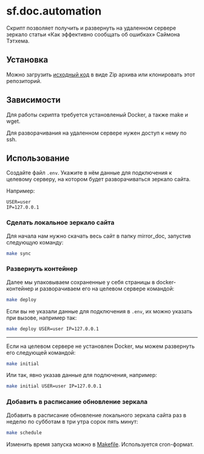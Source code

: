 # sf.doc.automation

Скрипт позволяет получить и развернуть на удаленном сервере зеркало статьи «Как эффективно сообщать об ошибках» Саймона Тэтхема.

## Установка

Можно загрузить [исходный код][] в виде Zip архива или клонировать этот репозиторий.

## Зависимости

Для работы скрипта требуется установленый Docker, а также make и wget.

Для разворачивания на удаленном сервере нужен доступ к нему по ssh.

## Использование

Создайте файл `.env`. Укажите в нём данные для подключения к целевому серверу, на котором будет разворачиваться зеркало сайта.

Например: 
```
USER=user
IP=127.0.0.1
```

### Сделать локальное зеркало сайта
Для начала нам нужно скачать весь сайт в папку mirror_doc, запустив следующую команду:
```bash
make sync
```
### Развернуть контейнер
Далее мы упаковываем сохраненные у себя страницы в docker-контейнер и разворачиваем его на целевом сервере командой:
```bash
make deploy
```
Если вы не указали данные для подключения в `.env`, их можно указать при вызове, например так:
```bash
make deploy USER=user IP=127.0.0.1
```
---
Если на целевом сервере не установлен Docker, мы можем развернуть его следующей командой:
```bash
make initial
```
Или так, явно указав данные для подлючения, например:
```bash
make initial USER=user IP=127.0.0.1
```

### Добавить в расписание обновление зеркала
Добавить в расписание обновление локального зеркала сайта раз в неделю по субботам в три утра сорок пять минут:
```bash
make schedule
```
Изменить время запуска можно в [Makefile][]. Используется cron-формат.


[исходный код]: https://github.com/mihailag/sf__doc_automation/archive/master.zip
[Makefile]: https://github.com/mihailag/sf__doc_automation/blob/master/Makefile